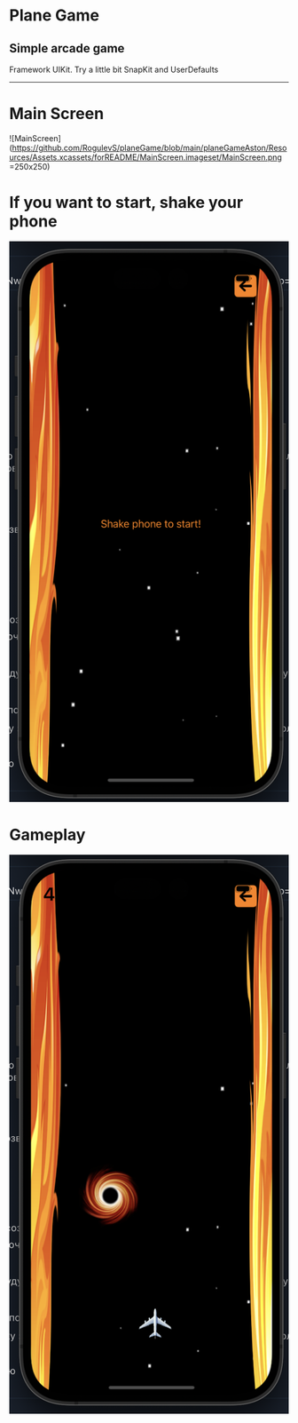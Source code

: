 # Plane Game
## Simple arcade game
Framework UIKit.
Try a little bit SnapKit and UserDefaults
___

# Main Screen 

![MainScreen](https://github.com/RogulevS/planeGame/blob/main/planeGameAston/Resources/Assets.xcassets/forREADME/MainScreen.imageset/MainScreen.png =250x250)


# If you want to start, shake your phone 

![ShakeToStart](https://github.com/RogulevS/planeGame/blob/main/planeGameAston/Resources/Assets.xcassets/forREADME/ShakeToStart.imageset/ShakeToStart.png)


# Gameplay

![Gameplay](https://github.com/RogulevS/planeGame/blob/main/planeGameAston/Resources/Assets.xcassets/forREADME/Gameplay.imageset/Gameplay.png)



